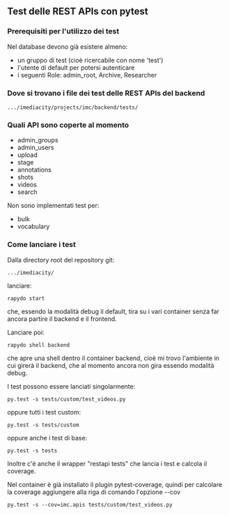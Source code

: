 ## Test delle REST APIs con pytest


### Prerequisiti per l'utilizzo dei test

Nel database devono già esistere almeno:
- un gruppo di test (cioè ricercabile con nome 'test')
- l'utente di default per potersi autenticare
- i seguenti Role: admin_root, Archive, Researcher

### Dove si trovano i file dei test delle REST APIs del backend

```
.../imediacity/projects/imc/backend/tests/
```


### Quali API sono coperte al momento
- admin_groups
- admin_users
- upload
- stage
- annotations
- shots
- videos
- search

Non sono implementati test per:
- bulk
- vocabulary


### Come lanciare i test

Dalla directory root del repository git:
```
.../imediacity/
```

lanciare:
```
rapydo start
```
che, essendo la modalità debug il default, tira su i vari container senza far ancora partire il backend e il frontend.

Lanciare poi:
```
rapydo shell backend
```
che apre una shell dentro il container backend, cioè mi trovo l'ambiente in cui girerà il backend, che al momento ancora non gira essendo modalità debug.

I test possono essere lanciati singolarmente:
```
py.test -s tests/custom/test_videos.py
```
oppure tutti i test custom:
```
py.test -s tests/custom
```
oppure anche i test di base:
```
py.test -s tests
```
Inoltre c'è anche il wrapper "restapi tests" che lancia i test e calcola il coverage.


Nel container è già installato il plugin pytest-coverage, quindi per calcolare la coverage 
aggiungere alla riga di comando l'opzione --cov
```
py.test -s --cov=imc.apis tests/custom/test_videos.py
```
